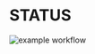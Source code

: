 # STATUS 
![example workflow](https://github.com/wafa71/devops/actions/workflows/status.yml/badge.svg)
